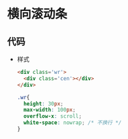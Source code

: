 # 横向滚动条

## 代码

- 样式

    ```html
    <div class='wr'>
      <div class='cen'></div>
    </div>
    ```

    ```css
    .wr{
      height: 30px;
      max-width: 100px;
      overflow-x: scroll;
      white-space: nowrap; /* 不换行 */
    }
    ```
